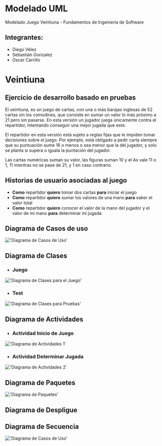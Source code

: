 # Modelado UML
 Modelado Juego Veintiuna - Fundamentos de Ingeniería de Software
 &nbsp;
## Integrantes:
- Diego Vélez
&nbsp;
- Sebastián Gonzalez
&nbsp;
- Oscar Carrillo

# Veintiuna
## Ejercicio de desarrollo basado en pruebas

El veintiuna, es un juego de cartas, con una o más barajas inglesas de 52 cartas sin los comodines, que consiste en sumar un valor lo más próximo a 21 pero sin pasarse. En esta versión un jugador juega únicamente contra el repartidor, intentando conseguir una mejor jugada que este. 

El repartidor en esta versión está sujeto a reglas fijas que le impiden tomar decisiones sobre el juego. Por ejemplo, está obligado a pedir carta siempre que su puntuación sume 16 o menos o sea menor que la del jugador, y solo se planta si supera o iguala la puntación del jugador. 

Las cartas numéricas suman su valor, las figuras suman 10 y el As vale 11 o 1, 11 mientras no se pase de 21, y 1 en caso contrario. 

## Historias de usuario asociadas al juego

- __Como__ repartidor __quiero__ tomar dos cartas __para__ iniciar el juego
- __Como__ repartidor __quiero__ sumar los valores de una mano __para__ saber el valor total
- __Como__ repartidor __quiero__ conocer el valor de la mano del jugador y el valor de mi mano __para__ determinar mi jugada

## Diagrama de Casos de uso

!['Diagrama de Casos de Uso'](img/UML_Diagrams/Casos_de_uso/CUDiagram.jpg)

## Diagrama de Clases
- ### Juego
!['Diagrama de Clases para el Juego'](img/UML_Diagrams/Clases/Clases%20Juego.png)

- ### Test
!['Diagrama de Clases para Pruebas'](img/UML_Diagrams/Clases/Clases%20Test.png)

## Diagrama de Actividades

- ### Actividad Inicio de Juego
 !['Diagrama de Actividades 1'](img/UML_Diagrams/Actividades/diagactividades1.png)

 - ### Actividad Determinar Jugada
 !['Diagrama de Actividades 2'](img/UML_Diagrams/Actividades/diagactividades2.png) 

## Diagrama de Paquetes 

 !['Diagrama de Paquetes'](img/UML_Diagrams/Paquetes/diagPaquetes.png)
 
 ## Diagrama de Despligue 
 

 ## Diagrama de Secuencia 
 !['Diagrama de Casos de Uso'](img/UML_Diagrams/Secuencia/SequenceDiagram21.jpg)




